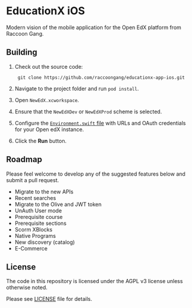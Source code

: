 # EducationX iOS

Modern vision of the mobile application for the Open EdX platform from Raccoon Gang.

## Building
1. Check out the source code:

        git clone https://github.com/raccoongang/educationx-app-ios.git

2. Navigate to the project folder and run ``pod install``.

3. Open ``NewEdX.xcworkspace``.

4. Ensure that the ``NewEdXDev`` or ``NewEdXProd`` scheme is selected.

5. Configure the [``Environment.swift`` file](https://github.com/raccoongang/new-edx-app-ios/blob/main/NewEdX/Environment.swift) with URLs and OAuth credentials for your Open edX instance.

6. Click the **Run** button.

## Roadmap
Please feel welcome to develop any of the suggested features below and submit a pull request.

- Migrate to the new APIs
- Recent searches
- Migrate to the Olive and JWT token
- UnAuth User mode
- Prerequisite course
- Prerequisite sections
- Scorm XBlocks
- Native Programs
- New discovery (catalog)
- E-Commerce

## License
The code in this repository is licensed under the AGPL v3 license unless otherwise noted.

Please see [LICENSE](https://github.com/raccoongang/educationx-app-ios/blob/main/LICENSE) file for details.
